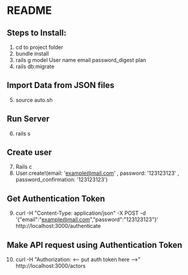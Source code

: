 # README

## Steps to Install:
1. cd to project folder
2. bundle install
3. rails g model User name email password_digest plan
4. rails db:migrate

## Import Data from JSON files
5. source auto.sh

## Run Server
6. rails s

## Create user
7. Rails c
8. User.create!(email: 'example@mail.com' , password: '123123123' , password_confirmation: '123123123')

## Get Authentication Token
9. curl -H "Content-Type: application/json" -X POST -d '{"email":"example@mail.com","password":"123123123"}' http://localhost:3000/authenticate

## Make API request using Authentication Token
10. curl -H "Authorization: <-- put auth token here -->" http://localhost:3000/actors
